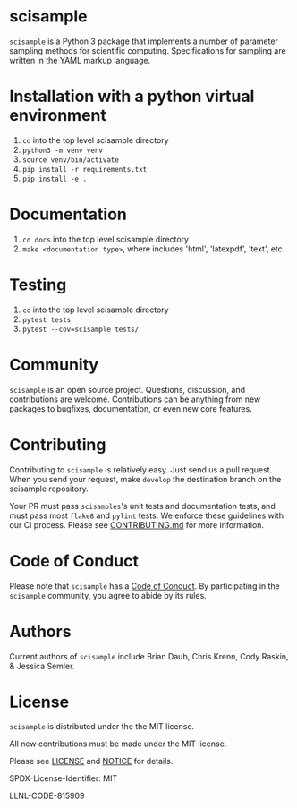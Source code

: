 # scisample

`scisample` is a Python 3 package that implements a number of parameter
sampling methods for scientific computing. Specifications for sampling
are written in  the YAML markup language.

# Installation with a python virtual environment

1. `cd` into the top level scisample directory
1. `python3 -m venv venv`
1. `source venv/bin/activate`
1. `pip install -r requirements.txt`
1. `pip install -e .`

# Documentation

 1. `cd docs` into the top level scisample directory
 1. `make <documentation type>`, where <documentation type> includes 'html', 'latexpdf', 'text', etc.


# Testing

 1. `cd` into the top level scisample directory
 1. `pytest tests`
 1. `pytest --cov=scisample tests/`

# Community 

`scisample` is an open source project. Questions, discussion, and
contributions are welcome. Contributions can be anything from new
packages to bugfixes, documentation, or even new core features.

# Contributing

Contributing to `scisample` is relatively easy. Just send us a pull
request. When you send your request, make `develop` the destination
branch on the scisample repository.

Your PR must pass `scisamples`'s unit tests and documentation tests, and
must pass most `flake8` and `pylint` tests. We enforce these guidelines
with our CI process. Please see [CONTRIBUTING.md](./CONTRIBUTING.md) for
more information. 

# Code of Conduct

Please note that `scisample` has a [Code of Conduct](./CODE_OF_CONDUCT.md). By
participating in the `scisample` community, you agree to abide by its rules.

# Authors

Current authors of `scisample` include Brian Daub, Chris Krenn, Cody Raskin, &
Jessica Semler.

# License

`scisample` is distributed under the the MIT license.

All new contributions must be made under the MIT license.

Please see [LICENSE](./LICENSE) and [NOTICE](./NOTICE) for details.

SPDX-License-Identifier: MIT

LLNL-CODE-815909
